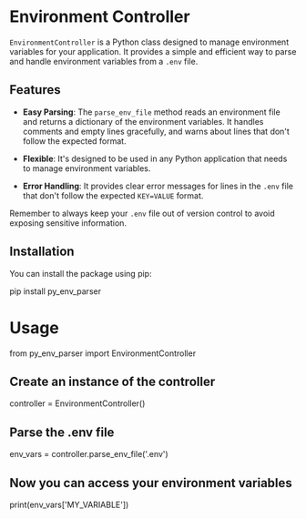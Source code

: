 # Environment Controller

`EnvironmentController` is a Python class designed to manage environment variables for your application. It provides a simple and efficient way to parse and handle environment variables from a `.env` file.

## Features

- **Easy Parsing**: The `parse_env_file` method reads an environment file and returns a dictionary of the environment variables. It handles comments and empty lines gracefully, and warns about lines that don't follow the expected format.

- **Flexible**: It's designed to be used in any Python application that needs to manage environment variables.

- **Error Handling**: It provides clear error messages for lines in the `.env` file that don't follow the expected `KEY=VALUE` format.

Remember to always keep your `.env` file out of version control to avoid exposing sensitive information.

## Installation

You can install the package using pip:


pip install py_env_parser

# Usage

from py_env_parser import EnvironmentController

## Create an instance of the controller
controller = EnvironmentController()

## Parse the .env file
env_vars = controller.parse_env_file('.env')

## Now you can access your environment variables
print(env_vars['MY_VARIABLE'])
